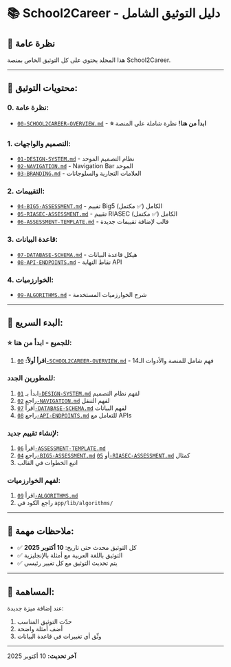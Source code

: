 # 📚 School2Career - دليل التوثيق الشامل

## 📖 نظرة عامة

هذا المجلد يحتوي على كل التوثيق الخاص بمنصة School2Career.

---

## 📁 محتويات التوثيق:

### **0. نظرة عامة:**
- [`00-SCHOOL2CAREER-OVERVIEW.md`](./00-SCHOOL2CAREER-OVERVIEW.md) - **⭐ ابدأ من هنا!** نظرة شاملة على المنصة

### **1. التصميم والواجهات:**
- [`01-DESIGN-SYSTEM.md`](./01-DESIGN-SYSTEM.md) - نظام التصميم الموحد
- [`02-NAVIGATION.md`](./02-NAVIGATION.md) - Navigation Bar الموحد
- [`03-BRANDING.md`](./03-BRANDING.md) - العلامات التجارية والسلوجانات

### **2. التقييمات:**
- [`04-BIG5-ASSESSMENT.md`](./04-BIG5-ASSESSMENT.md) - تقييم Big5 الكامل (✅ مكتمل)
- [`05-RIASEC-ASSESSMENT.md`](./05-RIASEC-ASSESSMENT.md) - تقييم RIASEC الكامل (✅ مكتمل)
- [`06-ASSESSMENT-TEMPLATE.md`](./06-ASSESSMENT-TEMPLATE.md) - قالب لإضافة تقييمات جديدة

### **3. قاعدة البيانات:**
- [`07-DATABASE-SCHEMA.md`](./07-DATABASE-SCHEMA.md) - هيكل قاعدة البيانات
- [`08-API-ENDPOINTS.md`](./08-API-ENDPOINTS.md) - نقاط النهاية API

### **4. الخوارزميات:**
- [`09-ALGORITHMS.md`](./09-ALGORITHMS.md) - شرح الخوارزميات المستخدمة

---

## 🚀 البدء السريع:

### **⭐ للجميع - ابدأ من هنا:**
1. **اقرأ أولاً:** [`00-SCHOOL2CAREER-OVERVIEW.md`](./00-SCHOOL2CAREER-OVERVIEW.md) - فهم شامل للمنصة والأدوات الـ14

### **للمطورين الجدد:**
1. ابدأ بـ [`01-DESIGN-SYSTEM.md`](./01-DESIGN-SYSTEM.md) لفهم نظام التصميم
2. راجع [`02-NAVIGATION.md`](./02-NAVIGATION.md) لفهم التنقل
3. اقرأ [`07-DATABASE-SCHEMA.md`](./07-DATABASE-SCHEMA.md) لفهم البيانات
4. راجع [`08-API-ENDPOINTS.md`](./08-API-ENDPOINTS.md) للتعامل مع APIs

### **لإنشاء تقييم جديد:**
1. اقرأ [`06-ASSESSMENT-TEMPLATE.md`](./06-ASSESSMENT-TEMPLATE.md)
2. راجع [`04-BIG5-ASSESSMENT.md`](./04-BIG5-ASSESSMENT.md) أو [`05-RIASEC-ASSESSMENT.md`](./05-RIASEC-ASSESSMENT.md) كمثال
3. اتبع الخطوات في القالب

### **لفهم الخوارزميات:**
1. اقرأ [`09-ALGORITHMS.md`](./09-ALGORITHMS.md)
2. راجع الكود في `app/lib/algorithms/`

---

## 📝 ملاحظات مهمة:

- ✅ كل التوثيق محدث حتى تاريخ: **10 أكتوبر 2025**
- ✅ التوثيق باللغة العربية مع أمثلة بالإنجليزية
- ✅ يتم تحديث التوثيق مع كل تغيير رئيسي

---

## 🤝 المساهمة:

عند إضافة ميزة جديدة:
1. حدّث التوثيق المناسب
2. أضف أمثلة واضحة
3. وثّق أي تغييرات في قاعدة البيانات

---

**آخر تحديث:** 10 أكتوبر 2025
